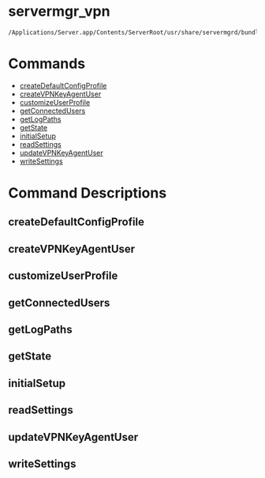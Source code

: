 # servermgr_vpn

```console
/Applications/Server.app/Contents/ServerRoot/usr/share/servermgrd/bundles/servermgr_vpn.bundle/Contents/MacOS/servermgr_vpn
```

# Commands

* [createDefaultConfigProfile](https://github.com/erikberglund/servermgr_commands/blob/master/servermgr_vpn.md#createdefaultconfigprofile)
* [createVPNKeyAgentUser](https://github.com/erikberglund/servermgr_commands/blob/master/servermgr_vpn.md#createvpnkeyagentuser)
* [customizeUserProfile](https://github.com/erikberglund/servermgr_commands/blob/master/servermgr_vpn.md#customizeuserprofile)
* [getConnectedUsers](https://github.com/erikberglund/servermgr_commands/blob/master/servermgr_vpn.md#getconnectedusers)
* [getLogPaths](https://github.com/erikberglund/servermgr_commands/blob/master/servermgr_vpn.md#getlogpaths)
* [getState](https://github.com/erikberglund/servermgr_commands/blob/master/servermgr_vpn.md#getstate)
* [initialSetup](https://github.com/erikberglund/servermgr_commands/blob/master/servermgr_vpn.md#initialsetup)
* [readSettings](https://github.com/erikberglund/servermgr_commands/blob/master/servermgr_vpn.md#readsettings)
* [updateVPNKeyAgentUser](https://github.com/erikberglund/servermgr_commands/blob/master/servermgr_vpn.md#updatevpnkeyagentuser)
* [writeSettings](https://github.com/erikberglund/servermgr_commands/blob/master/servermgr_vpn.md#writesettings)

# Command Descriptions

## createDefaultConfigProfile

## createVPNKeyAgentUser

## customizeUserProfile

## getConnectedUsers

## getLogPaths

## getState

## initialSetup

## readSettings

## updateVPNKeyAgentUser

## writeSettings

